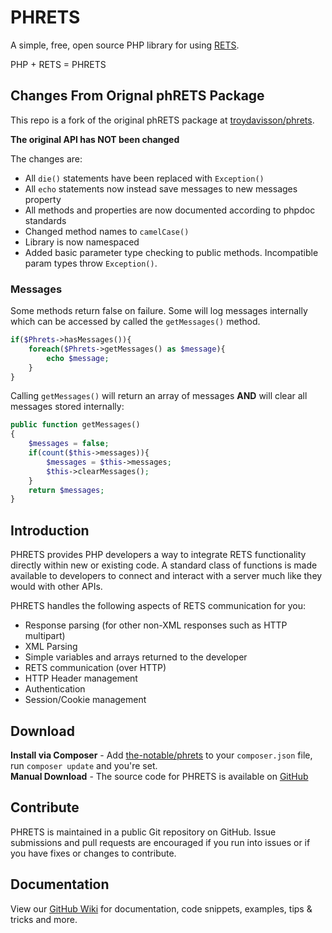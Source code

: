 # PHRETS

A simple, free, open source PHP library for using [RETS](http://rets.org).

PHP + RETS = PHRETS

## Changes From Orignal phRETS Package

This repo is a fork of the original phRETS package at [troydavisson/phrets](https://packagist.org/packages/troydavisson/phrets).

**The original API has NOT been changed**

The changes are:
* All `die()` statements have been replaced with `Exception()`
* All `echo` statements now instead save messages to new messages property
* All methods and properties are now documented according to phpdoc standards
* Changed method names to `camelCase()`
* Library is now namespaced
* Added basic parameter type checking to public methods. Incompatible param types throw `Exception()`.

### Messages

Some methods return false on failure. Some will log messages internally which can be accessed by called the `getMessages()` method.

```php
if($Phrets->hasMessages()){
    foreach($Phrets->getMessages() as $message){
        echo $message;
    }
}
```

Calling `getMessages()` will return an array of messages **AND** will clear all messages stored internally:

```php
public function getMessages()
{
    $messages = false;
    if(count($this->messages)){
        $messages = $this->messages;
        $this->clearMessages();
    }
    return $messages;
}
```


## Introduction

PHRETS provides PHP developers a way to integrate RETS functionality directly within new or existing code. A standard class of functions is made available to developers to connect and interact with a server much like they would with other APIs.

PHRETS handles the following aspects of RETS communication for you:
* Response parsing (for other non-XML responses such as HTTP multipart)
* XML Parsing
* Simple variables and arrays returned to the developer
* RETS communication (over HTTP)
* HTTP Header management
* Authentication
* Session/Cookie management


## Download

**Install via Composer** - Add [the-notable/phrets](https://packagist.org/packages/troydavisson/phrets) to your `composer.json` file, run `composer update` and you're set.  
**Manual Download** - The source code for PHRETS is available on [GitHub](http://github.com/troydavisson/PHRETS)


## Contribute

PHRETS is maintained in a public Git repository on GitHub.  Issue submissions and pull requests are encouraged if you run into issues or if you have fixes or changes to contribute.

## Documentation

View our [GitHub Wiki](https://github.com/troydavisson/PHRETS/wiki) for documentation, code snippets, examples, tips & tricks and more.
